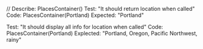 // Describe: PlacesContainer()
Test: "It should return location when called"
Code:
PlacesContainer(Portland)
Expected: "Portland"

Test: "It should display all info for location when called"
Code:
PlacesContainer(Portland)
Explected: "Portland, Oregon, Pacific Northwest, rainy"
